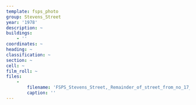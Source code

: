```yaml
---
template: fsps_photo
group: Stevens_Street
year: '1978'
description: ~
buildings:
    - ''
coordinates: ~
heading: ~
classification: ~
section: ~
cell: ~
film_roll: ~
files:
    -
        filename: 'FSPS_Stevens_Street,_Remainder_of_street_from_no_17_to_corner_of_Hampton_Road,_10-4-A_1978.png'
        caption: ''
---
```

